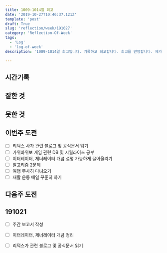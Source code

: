 ```yaml
---
title: 1009-1014일 회고
date: '2019-10-27T10:46:37.121Z'
template: 'post'
draft: True
slug: 'reflection/week/191027'
category: 'Reflection-Of-Week'
tags:
  - 'Log'
  - 'log-of-week'
description: '1009-1014일 회고입니다. 기록하고 회고합니다. 회고를 반영합니다. 제가 자라는 방식입니다.'

---
```


## 시간기록 



## 잘한 것



## 못한 것



## 이번주 도전

- [ ] 리덕스 사가 관련 블로그 및 공식문서 읽기 
- [ ] 가위바위보 게임 관련 DB 및 시퀄라이즈 공부
- [ ] 이터레이터, 제너레이터 개념 설명 가능하게 끌어올리기 
- [ ] 알고리즘 2문제
- [ ] 여행 무사히 다녀오기
- [ ] 재활 운동 매일 꾸준히 하기

## 다음주 도전



## 191021

- [ ] 주간 보고서 작성

- [ ] 이터레이터, 제너레이터 개념 정리

- [ ] 리덕스가 관련 블로그 및 공식문서 읽기 

  